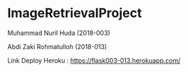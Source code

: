 # ImageRetrievalProject
Muhammad Nuril Huda (2018-003)

Abdi Zaki Rohmatulloh (2018-013)


Link Deploy Heroku : https://flask003-013.herokuapp.com/

